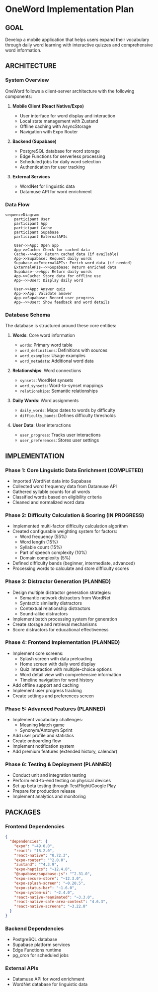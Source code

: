 # OneWord Implementation Plan

## GOAL
Develop a mobile application that helps users expand their vocabulary through daily word learning with interactive quizzes and comprehensive word information.

## ARCHITECTURE

### System Overview
OneWord follows a client-server architecture with the following components:

1. **Mobile Client (React Native/Expo)**
   - User interface for word display and interaction
   - Local state management with Zustand
   - Offline caching with AsyncStorage
   - Navigation with Expo Router

2. **Backend (Supabase)**
   - PostgreSQL database for word storage
   - Edge Functions for serverless processing
   - Scheduled jobs for daily word selection
   - Authentication for user tracking

3. **External Services**
   - WordNet for linguistic data
   - Datamuse API for word enrichment

### Data Flow
```mermaid
sequenceDiagram
    participant User
    participant App
    participant Cache
    participant Supabase
    participant ExternalAPIs
    
    User->>App: Open app
    App->>Cache: Check for cached data
    Cache-->>App: Return cached data (if available)
    App->>Supabase: Request daily words
    Supabase->>ExternalAPIs: Enrich word data (if needed)
    ExternalAPIs-->>Supabase: Return enriched data
    Supabase-->>App: Return daily words
    App->>Cache: Store data for offline use
    App-->>User: Display daily word
    
    User->>App: Answer quiz
    App->>App: Validate answer
    App->>Supabase: Record user progress
    App-->>User: Show feedback and word details
```

### Database Schema
The database is structured around these core entities:

1. **Words**: Core word information
   - `words`: Primary word table
   - `word_definitions`: Definitions with sources
   - `word_examples`: Usage examples
   - `word_metadata`: Additional word data

2. **Relationships**: Word connections
   - `synsets`: WordNet synsets
   - `word_synsets`: Word-to-synset mappings
   - `relationships`: Semantic relationships

3. **Daily Words**: Word assignments
   - `daily_words`: Maps dates to words by difficulty
   - `difficulty_bands`: Defines difficulty thresholds

4. **User Data**: User interactions
   - `user_progress`: Tracks user interactions
   - `user_preferences`: Stores user settings

## IMPLEMENTATION

### Phase 1: Core Linguistic Data Enrichment (COMPLETED)
- Imported WordNet data into Supabase
- Collected word frequency data from Datamuse API
- Gathered syllable counts for all words
- Classified words based on eligibility criteria
- Cleaned and normalized word data

### Phase 2: Difficulty Calculation & Scoring (IN PROGRESS)
- Implemented multi-factor difficulty calculation algorithm
- Created configurable weighting system for factors:
  - Word frequency (55%)
  - Word length (15%)
  - Syllable count (15%)
  - Part of speech complexity (10%)
  - Domain complexity (5%)
- Defined difficulty bands (beginner, intermediate, advanced)
- Processing words to calculate and store difficulty scores

### Phase 3: Distractor Generation (PLANNED)
- Design multiple distractor generation strategies:
  - Semantic network distractors from WordNet
  - Syntactic similarity distractors
  - Contextual relationship distractors
  - Sound-alike distractors
- Implement batch processing system for generation
- Create storage and retrieval mechanisms
- Score distractors for educational effectiveness

### Phase 4: Frontend Implementation (PLANNED)
- Implement core screens:
  - Splash screen with data preloading
  - Home screen with daily word display
  - Quiz interaction with multiple-choice options
  - Word detail view with comprehensive information
  - Timeline navigation for word history
- Add offline support and caching
- Implement user progress tracking
- Create settings and preferences screen

### Phase 5: Advanced Features (PLANNED)
- Implement vocabulary challenges:
  - Meaning Match game
  - Synonym/Antonym Sprint
- Add user profile and statistics
- Create onboarding flow
- Implement notification system
- Add premium features (extended history, calendar)

### Phase 6: Testing & Deployment (PLANNED)
- Conduct unit and integration testing
- Perform end-to-end testing on physical devices
- Set up beta testing through TestFlight/Google Play
- Prepare for production release
- Implement analytics and monitoring

## PACKAGES

### Frontend Dependencies
```json
{
  "dependencies": {
    "expo": "~49.0.0",
    "react": "18.2.0",
    "react-native": "0.72.3",
    "expo-router": "^2.0.0",
    "zustand": "^4.3.9",
    "expo-haptics": "~12.4.0",
    "@supabase/supabase-js": "^2.31.0",
    "expo-secure-store": "~12.3.0",
    "expo-splash-screen": "~0.20.5",
    "expo-status-bar": "~1.6.0",
    "expo-system-ui": "~2.4.0",
    "react-native-reanimated": "~3.3.0",
    "react-native-safe-area-context": "4.6.3",
    "react-native-screens": "~3.22.0"
  }
}
```

### Backend Dependencies
- PostgreSQL database
- Supabase platform services
- Edge Functions runtime
- pg_cron for scheduled jobs

### External APIs
- Datamuse API for word enrichment
- WordNet database for linguistic data 